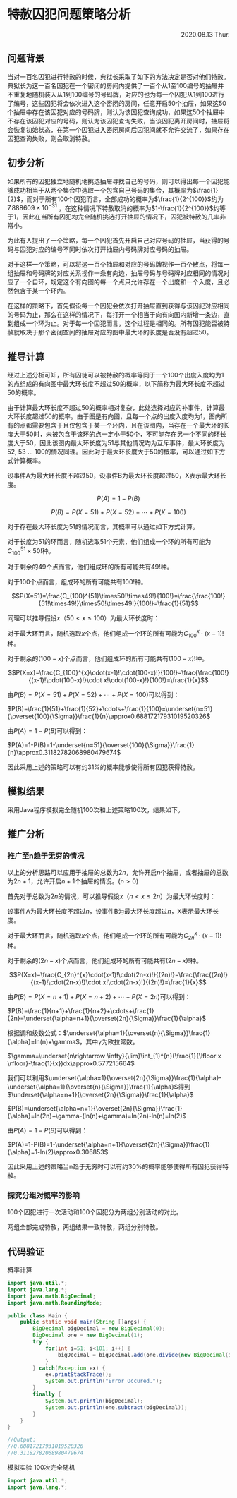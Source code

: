 # 特赦囚犯问题策略分析

<p align="right">2020.08.13 Thur.</p>

## 问题背景

当对一百名囚犯进行特赦的时候，典狱长采取了如下的方法决定是否对他们特赦。典狱长为这一百名囚犯在一个密闭的房间内提供了一百个从1至100编号的抽屉并不重复地随机装入从1到100编号的号码牌，对应的也为每一个囚犯从1到100进行了编号，这些囚犯将会依次进入这个密闭的房间，任意开启50个抽屉，如果这50个抽屉中存在该囚犯对应的号码牌，则认为该囚犯查询成功，如果这50个抽屉中不存在该囚犯对应的号码，则认为该囚犯查询失败，当该囚犯离开房间时，抽屉将会恢复初始状态，在第一个囚犯进入密闭房间后囚犯间就不允许交流了，如果存在囚犯查询失败，则会取消特赦。



## 初步分析

如果所有的囚犯独立地随机地挑选抽屉寻找自己的号码，则可以得出每一个囚犯能够成功相当于从两个集合中选取一个包含自己号码的集合，其概率为$\frac{1}{2}$，而对于所有100个囚犯而言，全部成功的概率为$\frac{1}{2^{100}}$约为$7.888609 \times 10^{-31}$ ，在这种情况下特赦取消的概率为$1-\frac{1}{2^{100}}$约等于$1$，因此在当所有囚犯均完全随机挑选打开抽屉的情况下，囚犯被特赦的几率非常小。

为此有人提出了一个策略，每一个囚犯首先开启自己对应号码的抽屉，当获得的号码与囚犯对应的编号不同时依次打开抽屉内号码牌对应号码的抽屉。

对于这样一个策略，可以将这一百个抽屉和对应的号码牌视作一百个散点，将每一组抽屉和号码牌的对应关系视作一条有向边，抽屉号码与号码牌对应相同的情况对应了一个自环，规定这个有向图的每一个点只允许存在一个出度和一个入度，且必然包含于某一个环内。

在这样的策略下，首先假设每一个囚犯会依次打开抽屉直到获得与该囚犯对应相同的号码为止，那么在这样的情况下，每打开一个相当于向有向图内新增一条边，直到组成一个环为止。对于每一个囚犯而言，这个过程是相同的。所有囚犯能否被特赦就取决于那个密闭空间的抽屉对应的图中最大环的长度是否没有超过50。



## 推导计算

经过上述分析可知，所有囚徒可以被特赦的概率等同于一个100个出度入度均为1的点组成的有向图中最大环长度不超过50的概率，以下简称为最大环长度不超过50的概率。

由于计算最大环长度不超过50的概率相对复杂，此处选择对应的补事件，计算最大环长度超过50的概率。由于图是有向图，且每一个点的出度入度均为1，图内所有的点都需要包含于且仅包含于某一个环内，且在该图内，当存在一个最大环的长度大于50时，未被包含于该环的点一定小于50个，不可能存在另一个不同的环长度大于50，因此该图内最大环长度为51与其他情况均为互斥事件，最大环长度为52, 53 ... 100的情况同理。因此对于最大环长度大于50的概率，可以通过如下方式计算概率。

设事件A为最大环长度不超过50，设事件B为最大环长度超过50，X表示最大环长度。

$$P(A)=1-P(B)$$

$$P(B)=P(X=51)+P(X=52)+\cdots+P(X=100)$$

对于存在最大环长度为51的情况而言，其概率可以通过如下方式计算。

对于长度为51的环而言，随机选取51个元素，他们组成一个环的所有可能为$C_{100}^{51}\times50!$种。

对于剩余的49个点而言，他们组成环的所有可能共有$49!$种。

对于100个点而言，组成环的所有可能共有$100!$种。

$$P(X=51)=\frac{C_{100}^{51}\times50!\times49!}{100!}=\frac{\frac{100!}{51!\times49!}\times50!\times49!}{100!}=\frac{1}{51}$$

同理可以推导假设$x（50\lt x \leqslant100）$为最大环长度时：

对于最大环而言，随机选取$x$个点，他们组成一个环的所有可能为$C_{100}^{x}\cdot(x-1)!$种。

对于剩余的$(100-x)$个点而言，他们组成环的所有可能共有$(100-x)!$种。

$$P(X=x)=\frac{C_{100}^{x}\cdot(x-1)!\cdot(100-x)!}{100!}=\frac{\frac{100!}{(x-1)!\cdot(100-x)!}\cdot x!\cdot(100-x)!}{100!}=\frac{1}{x}$$

由$P(B)=P(X=51)+P(X=52)+\cdots+P(X=100)$可以得到：

$P(B)=\frac{1}{51}+\frac{1}{52}+\cdots+\frac{1}{100}=\underset{n=51}{\overset{100}{\Sigma}}\frac{1}{n}\approx0.68817217931019520326$

由$P(A)=1-P(B)$可以得到：

$P(A)=1-P(B)=1-\underset{n=51}{\overset{100}{\Sigma}}\frac{1}{n}\approx0.31182782068980479674$

因此采用上述的策略可以有约31%的概率能够使得所有囚犯获得特赦。



## 模拟结果

采用Java程序模拟完全随机100次和上述策略100次，结果如下。



## 推广分析

### 推广至n趋于无穷的情况

以上的分析思路可以应用于抽屉的总数为$2n$，允许开启$n$个抽屉，或者抽屉的总数为$2n+1$，允许开启$n+1$个抽屉的情况。$(n\gt0)$

首先对于总数为$2n$的情况，可以推导假设$x（n\lt x \leqslant2n）$为最大环长度时：

设事件A为最大环长度不超过$n$，设事件B为最大环长度超过$n$，X表示最大环长度。

对于最大环而言，随机选取$x$个点，他们组成一个环的所有可能为$C_{2n}^{x}\cdot(x-1)!$种。

对于剩余的$(2n-x)$个点而言，他们组成环的所有可能共有$(2n-x)!$种。

$$P(X=x)=\frac{C_{2n}^{x}\cdot(x-1)!\cdot(2n-x)!}{(2n)!}=\frac{\frac{(2n)!}{(x-1)!\cdot(2n-x)!}\cdot x!\cdot(2n-x)!}{(2n)!}=\frac{1}{x}$$

由$P(B)=P(X=n+1)+P(X=n+2)+\cdots+P(X=2n)$可以得到：

$P(B)=\frac{1}{n+1}+\frac{1}{n+2}+\cdots+\frac{1}{2n}=\underset{\alpha=n+1}{\overset{2n}{\Sigma}}\frac{1}{\alpha}$

根据调和级数公式：$\underset{\alpha=1}{\overset{n}{\Sigma}}\frac{1}{\alpha}=ln(n)+\gamma$，其中$\gamma$为欧拉常数。

$\gamma=\underset{n\rightarrow \infty}{\lim}\int_{1}^{n}(\frac{1}{\lfloor x \rfloor}-\frac{1}{x})dx\approx0.577215664$

我们可以利用$\underset{\alpha=1}{\overset{2n}{\Sigma}}\frac{1}{\alpha}-\underset{\alpha=1}{\overset{n}{\Sigma}}\frac{1}{\alpha}$得到$\underset{\alpha=n+1}{\overset{2n}{\Sigma}}\frac{1}{\alpha}$

$P(B)=\underset{\alpha=n+1}{\overset{2n}{\Sigma}}\frac{1}{\alpha}=ln(2n)+\gamma-(ln(n)+\gamma)=ln(2n)-ln(n)=ln(2)$

由$P(A)=1-P(B)$可以得到：

$P(A)=1-P(B)=1-\underset{\alpha=n+1}{\overset{2n}{\Sigma}}\frac{1}{\alpha}=1-ln(2)\approx0.306853$

因此采用上述的策略当n趋于无穷时可以有约30%的概率能够使得所有囚犯获得特赦。



### 探究分组对概率的影响

100个囚犯进行一次活动和100个囚犯分为两组分别活动的对比。

两组全部完成特赦，两组结果一致特赦，两组分别特赦。



## 代码验证

概率计算

```Java
import java.util.*;
import java.lang.*;
import java.math.BigDecimal;
import java.math.RoundingMode;

public class Main {
	public static void main(String []args) {
		BigDecimal bigDecimal = new BigDecimal(0);
		BigDecimal one = new BigDecimal(1);
		try {
			for(int i=51; i<101; i++) {
				bigDecimal = bigDecimal.add(one.divide(new BigDecimal(i),20,RoundingMode.HALF_DOWN));
			}
		} catch(Exception ex) {
			ex.printStackTrace();
			System.out.println("Error Occured.");
		}
		finally {
			System.out.println(bigDecimal);
			System.out.println(one.subtract(bigDecimal));
		}
	}
}

//Output:
//0.68817217931019520326
//0.31182782068980479674

```



模拟实验 100次完全随机

```Java
import java.util.*;
import java.lang.*;
```

